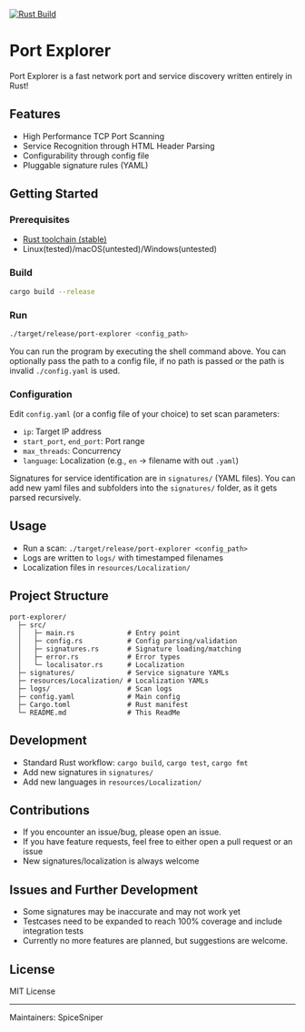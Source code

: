 [![Rust Build](https://github.com/SpiceSniper/port-explorer/actions/workflows/rust.yml/badge.svg)](https://github.com/SpiceSniper/port-explorer/actions/workflows/rust.yml)
# Port Explorer
Port Explorer is a fast network port and service discovery written entirely in Rust!

## Features
- High Performance TCP Port Scanning
- Service Recognition through HTML Header Parsing
- Configurability through config file
- Pluggable signature rules (YAML)

## Getting Started
### Prerequisites
- [Rust toolchain (stable)](https://www.rust-lang.org/tools/install)
- Linux(tested)/macOS(untested)/Windows(untested)

### Build
```sh
cargo build --release
```

### Run
```sh
./target/release/port-explorer <config_path>
```
You can run the program by executing the shell command above. You can optionally pass the path to a config file, if no path is passed or the path is invalid `./config.yaml` is used.

### Configuration
Edit `config.yaml` (or a config file of your choice) to set scan parameters:
- `ip`: Target IP address
- `start_port`, `end_port`: Port range
- `max_threads`: Concurrency
- `language`: Localization (e.g., `en` -> filename with out `.yaml`)

Signatures for service identification are in `signatures/` (YAML files). You can add new yaml files and subfolders into the `signatures/` folder, as it gets parsed recursively. 


## Usage
- Run a scan: `./target/release/port-explorer <config_path>`
- Logs are written to `logs/` with timestamped filenames
- Localization files in `resources/Localization/`


## Project Structure
```
port-explorer/
  ├─ src/
  │   ├─ main.rs             # Entry point
  │   ├─ config.rs           # Config parsing/validation
  │   ├─ signatures.rs       # Signature loading/matching
  │   ├─ error.rs            # Error types
  │   └─ localisator.rs      # Localization
  ├─ signatures/             # Service signature YAMLs
  ├─ resources/Localization/ # Localization YAMLs
  ├─ logs/                   # Scan logs
  ├─ config.yaml             # Main config
  ├─ Cargo.toml              # Rust manifest
  └─ README.md               # This ReadMe
```

## Development
- Standard Rust workflow: `cargo build`, `cargo test`, `cargo fmt`
- Add new signatures in `signatures/`
- Add new languages in `resources/Localization/`

## Contributions
- If you encounter an issue/bug, please open an issue.
- If you have feature requests, feel free to either open a pull request or an issue
- New signatures/localization is always welcome

## Issues and Further Development
- Some signatures may be inaccurate and may not work yet
- Testcases need to be expanded to reach 100% coverage and include integration tests
- Currently no more features are planned, but suggestions are welcome.

## License
MIT License

---
Maintainers: SpiceSniper